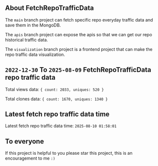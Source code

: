 ## About FetchRepoTrafficData

The `main` branch project can fetch specific repo everyday traffic data and save them in the MongoDB.

The `apis` branch project can expose the apis so that we can get our repo historical traffic data.

The `visualization` branch project is a frontend project that can make the repo traffic data visualization.

## `2022-12-30` To `2025-08-09` FetchRepoTrafficData repo traffic data

Total views data: `{ count: 2033, uniques: 520 }`

Total clones data: `{ count: 1670, uniques: 1340 }`

## Latest fetch repo traffic data time

Latest fetch repo traffic data time: `2025-08-10 01:58:01`

## To everyone

If this project is helpful to you please star this project, this is an encouragement to me `:)`



